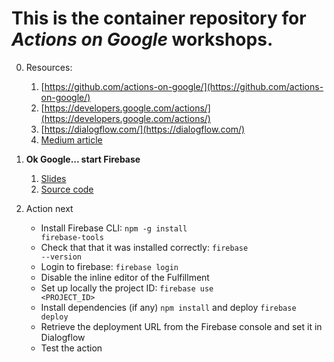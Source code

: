 # This is the container repository for *Actions on Google* workshops. 

0. Resources:
   1. [https://github.com/actions-on-google/](https://github.com/actions-on-google/)
   2. [https://developers.google.com/actions/](https://developers.google.com/actions/)
   3. [https://dialogflow.com/](https://dialogflow.com/)
   4. [Medium article](https://medium.com/swlh/chapter-6-how-to-build-a-google-home-app-with-dialogflow-overview-4549d92d8d6a)

1. **Ok Google... start Firebase**
   1. [Slides](https://github.com/AdrianMuntean/actions-on-google-meetup/blob/master/slides/Building%20actions%20for%20Google%20Assistant.pdf)
   2. [Source code](https://github.com/AdrianMuntean/actions-on-google-meetup/blob/master/src/color2LuckyNumber.js)

2. Action next
   * Install Firebase CLI: <code>npm -g install firebase-tools</code>
   * Check that that it was installed correctly: <code>firebase --version</code>
   * Login to firebase: <code>firebase login</code>
   * Disable the inline editor of the Fulfillment
   * Set up locally the project ID: <code>firebase use <PROJECT_ID></code>
   * Install dependencies (if any) <code>npm install</code> and deploy <code>firebase deploy</code>
   * Retrieve the deployment URL from the Firebase console and set it in Dialogflow
   * Test the action

